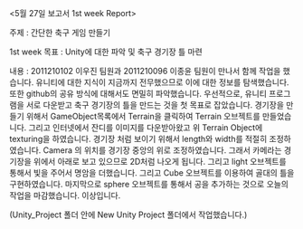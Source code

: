 
<5월 27일 보고서 1st week Report>

주제 : 간단한 축구 게임 만들기

1st week 목표 : Unity에 대한 파악 및 축구 경기장 틀 마련

내용 : 2011210102 이우진 팀원과 2011210096 이종윤 팀원이 만나서 함께 작업을 했습니다.
유니티에 대한 지식이 지금까지 전무했으므로 이에 대한 정보를 탐색했습니다. 또한 github의 공유 방식에 대해서도 면밀히 파악했습니다.
우선적으로, 유니티 프로그램을 서로 다운받고 축구 경기장의 틀을 만드는 것을 첫 목표로 잡았습니다.
경기장을 만들기 위해서 GameObject목록에서 Terrain을 클릭하여 Terrain 오브젝트를 만들었습니다.
그리고 인터넷에서 잔디를 이미지를 다운받아왔고 위 Terrain Object에 texturing을 하였습니다.
경기장 처럼 보이기 위해서 length와 width를 적절히 조정하였습니다. 
Camera 의 위치를 경기장 중앙의 위로 조정하였습니다. 그래서 카메라는 경기장을 위에서 아래로 보고 있으므로 2D처럼 나오게 됩니다.
그리고 light 오브젝트를 통해서 빛을 주어서 명암을 더했습니다.
그리고 Cube 오브젝트를 이용하여 골대의 틀을 구현하였습니다.
마지막으로 sphere 오브젝트를 통해서 공을 추가하는 것으로 오늘의 작업을 마감했습니다. 이상입니다.

(Unity_Project 폴더 안에 New Unity Project 폴더에서 작업했습니다.)

